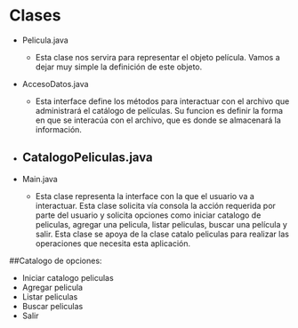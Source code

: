 # Clases
- Pelicula.java
    - Esta clase nos servira para representar el objeto película. Vamos a dejar
    muy simple la definición de este objeto.

- AccesoDatos.java
    - Esta interface define los métodos para interactuar con el archivo que administrará el 
catálogo de películas. Su funcion es definir la forma en que se interacúa con el archivo,
que es donde se almacenará la información.

- CatalogoPeliculas.java
    - 

- Main.java
    - Esta clase representa la interface con la que el usuario va a interactuar.
Esta clase solicita vía consola la acción requerida por parte del usuario y solicita opciones como iniciar
catalogo de peliculas, agregar una pelicula, listar peliculas, buscar una película y salir.
Esta clase se apoya de la clase catalo peliculas para realizar las operaciones que necesita esta aplicación.


##Catalogo de opciones:
- Iniciar catalogo peliculas
- Agregar pelicula 
- Listar peliculas
- Buscar peliculas
- Salir